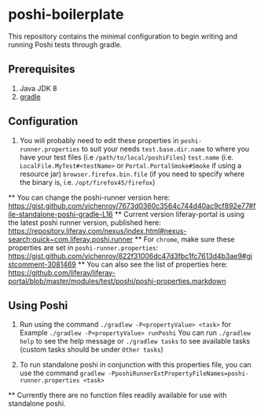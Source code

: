 # poshi-boilerplate
This repository contains the minimal configuration to begin writing and running Poshi tests through gradle.

## Prerequisites
 1. Java JDK 8
 2. [gradle](https://gradle.org/install/)

## Configuration
 1. You will probably need to edit these properties in `poshi-runner.properties` to suit your needs
    `test.base.dir.name` to where you have your test files (i.e `/path/to/local/poshiFiles`)
    `test.name` (i.e. `LocalFile.MyTest#<testName>` or  `Portal.PortalSmoke#Smoke` if using a resource jar)
    `browser.firefox.bin.file`  (if you need to specify where the binary is, i.e. `/opt/firefox45/firefox`)

** You can change the poshi-runner version here: https://gist.github.com/yichenroy/7673d0360c3564c744d40ac9cf892e77#file-standalone-poshi-gradle-L16
** Current version liferay-portal is using the latest poshi runner version, published here: https://repository.liferay.com/nexus/index.html#nexus-search;quick~com.liferay.poshi.runner
** For `chrome`, make sure these properties are set in `poshi-runner.properties`: https://gist.github.com/yichenroy/822f31006dc47d3fbc1fc7613d4b3ae9#gistcomment-3081469
** You can also see the list of properties here: https://github.com/liferay/liferay-portal/blob/master/modules/test/poshi/poshi-properties.markdown

## Using Poshi
 1. Run using the command `./gradlew -P<propertyValue> <task>`
    for Example `./gradlew -P<propertyValue> runPoshi`
    You can run `./gradlew help` to see the help message or `./gradlew tasks` to see available tasks (custom tasks should be under `Other tasks`)

 3. To run standalone poshi in conjunction with this properties file, you can use the command
    `gradlew -PposhiRunnerExtPropertyFileNames=poshi-runner.properties <task>`

** Currently there are no function files readily available for use with standalone poshi.